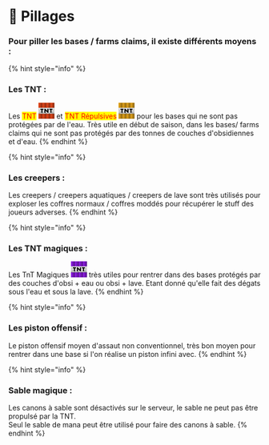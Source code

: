 # 🧨 Pillages

### Pour piller les bases / farms claims, il existe différents moyens :&#x20;

{% hint style="info" %}
### Les TNT :

Les <mark style="color:red;">TNT</mark> <img src="../.gitbook/assets/tnt_side (1).png" alt="" data-size="line"> et <mark style="color:red;">TNT Répulsives</mark> <img src="../.gitbook/assets/repulsive_tnt_side.png" alt="" data-size="line"> pour les bases qui ne sont pas protégées par de l'eau. Très utile en début de saison, dans les bases/ farms claims qui ne sont pas protégés par des tonnes de couches d'obsidiennes et d'eau.
{% endhint %}

{% hint style="info" %}
### Les creepers :

Les creepers  / creepers aquatiques / creepers de lave sont très utilisés pour exploser les coffres normaux / coffres moddés pour récupérer le stuff des joueurs adverses.
{% endhint %}

{% hint style="info" %}
### Les TNT magiques :

Les TnT Magiques <img src="../.gitbook/assets/magic_tnt_side.png" alt="" data-size="line"> très utiles pour rentrer dans des bases protégés par des couches d'obsi + eau ou obsi + lave. Etant donné qu'elle fait des dégats sous l'eau et sous la lave.
{% endhint %}

{% hint style="info" %}
### Les piston offensif :

Le piston offensif moyen d'assaut non conventionnel, très bon moyen pour rentrer dans une base si l'on réalise un piston infini avec.
{% endhint %}

{% hint style="info" %}
### Sable magique :

Les canons à sable sont désactivés sur le serveur, le sable ne peut pas être propulsé par la TNT.\
Seul le sable de mana peut être utilisé pour faire des canons à sable.
{% endhint %}
